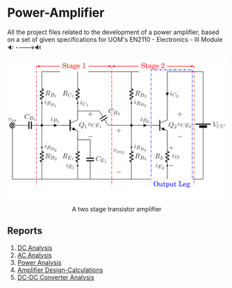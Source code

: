 # Power-Amplifier
All the project files related to the development of a power amplifier, based on a set of given specifications for UOM's EN2110 - Electronics - III Module 🔉 ---->🔊

<p align="center">
<img src="https://github.com/bimalka98/Power-Amplifier/blob/main/Figures/tsta.PNG"  width="600" />
</p>

<p align="center">
A two stage transistor amplifier
</p>

## Reports

1. [DC Analysis](https://nbviewer.jupyter.org/github/bimalka98/Power-Amplifier/blob/main/01%20DC%20Analysis/Report/A01_180631J.pdf)
2. [AC Analysis](https://nbviewer.jupyter.org/github/bimalka98/Power-Amplifier/blob/main/02%20AC%20Analysis/Report/A02_180631J.pdf)
3. [Power Analysis](https://nbviewer.jupyter.org/github/bimalka98/Power-Amplifier/blob/main/03%20Power%20Analysis/Report/A03_180631J.pdf)
4. [Amplifier Design-Calculations](https://nbviewer.jupyter.org/github/bimalka98/Power-Amplifier/blob/main/04%20Amplifier%20Design/LaTeX%20Report/A04_180631J.pdf)
5. [DC-DC Converter Analysis](https://nbviewer.jupyter.org/github/bimalka98/Power-Amplifier/blob/main/05%20DC-DC%20Converter%20Analysis/LaTeX%20Report/A05_180631J.pdf)

